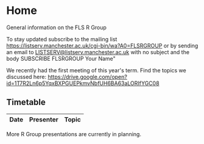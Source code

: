 # Home
General information on the FLS R Group

To stay updated subscribe to the mailing list https://listserv.manchester.ac.uk/cgi-bin/wa?A0=FLSRGROUP or by sending an email to LISTSERV@listserv.manchester.ac.uk with no subject and the body SUBSCRIBE FLSRGROUP Your Name"

We recently had the first meeting of this year's term. Find the topics we discussed here: https://drive.google.com/open?id=1T7R2Ln6p5YqxBXPGUEPkmvNbfUH6BA63aLORIfYGC08

<!--## What would you like to know?
[Follow this link and add your ideas and wishes about topics for the R Group to our list and we will try to make it happen.](http://www.tricider.com/admin/2uxhw3j754d/5FwJlvIs0sn) -->

## Timetable


|Date | Presenter | Topic |
|------------- | -------------|------------|
More R Group presentations are currently in planning. 

